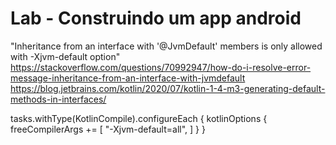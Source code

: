 # Lab - Construindo um app android

"Inheritance from an interface with '@JvmDefault' members is only allowed with -Xjvm-default option"
https://stackoverflow.com/questions/70992947/how-do-i-resolve-error-message-inheritance-from-an-interface-with-jvmdefault
https://blog.jetbrains.com/kotlin/2020/07/kotlin-1-4-m3-generating-default-methods-in-interfaces/

tasks.withType(KotlinCompile).configureEach {
    kotlinOptions {
        freeCompilerArgs += [
            "-Xjvm-default=all",
        ]
    }
}


